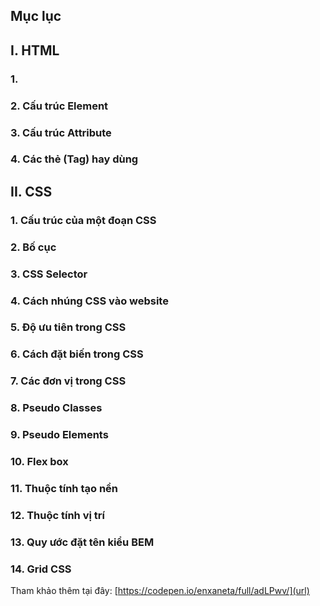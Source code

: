 ## Mục lục

## I. HTML

### 1. 

### 2. Cấu trúc Element 

### 3. Cấu trúc Attribute 

### 4. Các thẻ (Tag) hay dùng

## II. CSS

### 1. Cấu trúc của một đoạn CSS

### 2. Bố cục

### 3. CSS Selector

### 4. Cách nhúng CSS vào website

### 5. Độ ưu tiên trong CSS

### 6. Cách đặt biến trong CSS

### 7. Các đơn vị trong CSS

### 8. Pseudo Classes

### 9. Pseudo Elements

### 10. Flex box

### 11. Thuộc tính tạo nền

### 12. Thuộc tính vị trí

### 13. Quy ước đặt tên kiểu BEM

### 14. Grid CSS

Tham khảo thêm tại đây: [https://codepen.io/enxaneta/full/adLPwv/](url)
